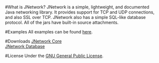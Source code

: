 #What is JNetwork?
JNetwork is a simple, lightweight, and documented Java networking library. It provides support for TCP and UDP connections, and also SSL 
over TCP. JNetwork also has a simple SQL-like database protocol. All of the jars have built-in source attachments.

#Examples
All examples can be found [here](examples).

#Downloads
[JNetwork Core](libs/jnetwork-core.jar)<br>
[JNetwork Database](libs/jnetwork-database.jar)<br>

#License
Under the [GNU General Public License](LICENSE.md). 
